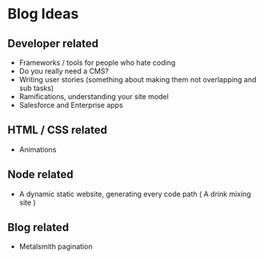 # Blog Ideas

## Developer related
* Frameworks / tools for people who hate coding
* Do you really need a CMS?
* Writing user stories (something about making them not overlapping and sub tasks)
* Ramifications, understanding your site model
* Salesforce and Enterprise apps

## HTML / CSS related
* Animations

## Node related
* A dynamic static website, generating every code path ( A drink mixing site )

## Blog related
* Metalsmith pagination

